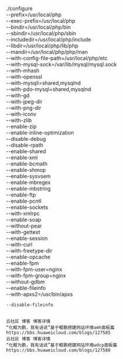 ./configure \
    --prefix=/usr/local/php \
    --exec-prefix=/usr/local/php \
    --bindir=/usr/local/php/bin \
    --sbindir=/usr/local/php/sbin \
    --includedir=/usr/local/php/include \
    --libdir=/usr/local/php/lib/php \
    --mandir=/usr/local/php/php/man \
    --with-config-file-path=/usr/local/php/etc \
    --with-mysql-sock=/var/lib/mysql/mysql.sock \
    --with-mhash \
    --with-openssl \
    --with-mysqli=shared,mysqlnd \
    --with-pdo-mysql=shared,mysqlnd \
    --with-gd \
    --with-jpeg-dir \
    --with-png-dir \
    --with-iconv \
    --with-zlib \
    --enable-zip \
    --enable-inline-optimization \
    --disable-debug \
    --disable-rpath \
    --enable-shared \
    --enable-xml \
    --enable-bcmath \
    --enable-shmop \
    --enable-sysvsem \
    --enable-mbregex \
    --enable-mbstring \
    --enable-ftp \
    --enable-pcntl \
    --enable-sockets \
    --with-xmlrpc \
    --enable-soap \
    --without-pear \
    --with-gettext \
    --enable-session \
    --with-curl \
    --with-freetype-dir \
    --enable-opcache \
    --enable-fpm \
    --with-fpm-user=nginx \
    --with-fpm-group=nginx \
    --without-gdbm \
    --enable-fileinfo \
    --with-apxs2=/usr/bin/apxs

    --disable-fileinfo
    
    
    云社区 博客 博客详情
    “化鲲为鹏，我有话说”基于鲲鹏搭建网站环境amh面板篇 https://bbs.huaweicloud.com/blogs/127585
    云社区 博客 博客详情
    “化鲲为鹏，我有话说”基于鲲鹏搭建网站环境wdcp面板篇 https://bbs.huaweicloud.com/blogs/127586
    
